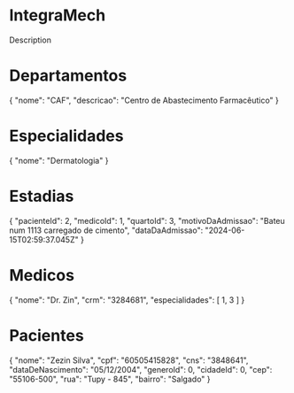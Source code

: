 # IntegraMech

Description


# Departamentos
{
  "nome": "CAF",
  "descricao": "Centro de Abastecimento Farmacêutico"
}

# Especialidades
{
  "nome": "Dermatologia"
}

# Estadias
{
  "pacienteId": 2,
  "medicoId": 1,
  "quartoId": 3,
  "motivoDaAdmissao": "Bateu num 1113 carregado de cimento",
  "dataDaAdmissao": "2024-06-15T02:59:37.045Z"
}

# Medicos
{
  "nome": "Dr. Zin",
  "crm": "3284681",
  "especialidades": [
    1, 3
  ]
}

# Pacientes
{
  "nome": "Zezin Silva",
  "cpf": "60505415828",
  "cns": "3848641",
  "dataDeNascimento": "05/12/2004",
  "generoId": 0,
  "cidadeId": 0,
  "cep": "55106-500",
  "rua": "Tupy - 845",
  "bairro": "Salgado"
}

